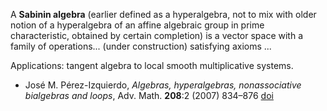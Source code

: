 A __Sabinin algebra__ (earlier defined as a hyperalgebra, not to mix with older notion of a hyperalgebra of an affine algebraic group in prime characteristic, obtained by certain completion) is a vector space with a family of operations...
(under construction)
satisfying axioms
...

Applications: tangent algebra to local smooth multiplicative systems.

* José M. Pérez-Izquierdo, _Algebras, hyperalgebras, nonassociative bialgebras and loops_, Adv. Math. __208__:2 (2007) 834–876 [doi](http://dx.doi.org/10.1016/j.aim.2006.04.001)

 